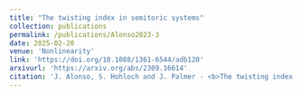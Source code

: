 ```yaml
---
title: "The twisting index in semitoric systems"
collection: publications
permalink: /publications/Alonso2023-3
date: 2025-02-20
venue: 'Nonlinearity'
link: 'https://doi.org/10.1088/1361-6544/adb120'
arxivurl: 'https://arxiv.org/abs/2309.16614'
citation: 'J. Alonso, S. Hohloch and J. Palmer - <b>The twisting index in semitoric systems</b>, <i>Nonlinearity</i>, 38 035018 (2025).'
---
```

